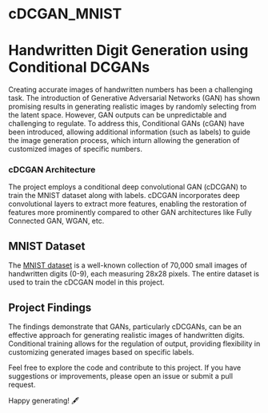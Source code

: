 # cDCGAN_MNIST
# Handwritten Digit Generation using Conditional DCGANs

Creating accurate images of handwritten numbers has been a challenging task. The introduction of Generative Adversarial Networks (GAN) has shown promising results in generating realistic images by randomly selecting from the latent space. However, GAN outputs can be unpredictable and challenging to regulate. To address this, Conditional GANs (cGAN) have been introduced, allowing additional information (such as labels) to guide the image generation process, which inturn allowing the generation of customized images of specific numbers.

### cDCGAN Architecture

The project employs a conditional deep convolutional GAN (cDCGAN) to train the MNIST dataset along with labels. cDCGAN incorporates deep convolutional layers to extract more features, enabling the restoration of features more prominently compared to other GAN architectures like Fully Connected GAN, WGAN, etc.

## MNIST Dataset

The [MNIST dataset](http://yann.lecun.com/exdb/mnist/) is a well-known collection of 70,000 small images of handwritten digits (0-9), each measuring 28x28 pixels. The entire dataset is used to train the cDCGAN model in this project.

## Project Findings

The findings demonstrate that GANs, particularly cDCGANs, can be an effective approach for generating realistic images of handwritten digits. Conditional training allows for the regulation of output, providing flexibility in customizing generated images based on specific labels.

Feel free to explore the code and contribute to this project. If you have suggestions or improvements, please open an issue or submit a pull request.

Happy generating! 🖋️
